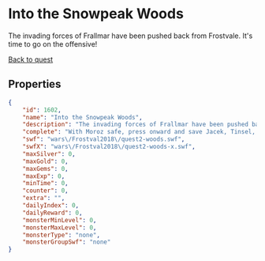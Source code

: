 # Into the Snowpeak Woods

The invading forces of Frallmar have been pushed back from Frostvale. It's time to go on the offensive!

[Back to quest](../quests.md)

## Properties

```json
{
    "id": 1602,
    "name": "Into the Snowpeak Woods",
    "description": "The invading forces of Frallmar have been pushed back from Frostvale. It's time to go on the offensive!",
    "complete": "With Moroz safe, press onward and save Jacek, Tinsel, and Holly!",
    "swf": "wars\/Frostval2018\/quest2-woods.swf",
    "swfX": "wars\/Frostval2018\/quest2-woods-x.swf",
    "maxSilver": 0,
    "maxGold": 0,
    "maxGems": 0,
    "maxExp": 0,
    "minTime": 0,
    "counter": 0,
    "extra": "",
    "dailyIndex": 0,
    "dailyReward": 0,
    "monsterMinLevel": 0,
    "monsterMaxLevel": 0,
    "monsterType": "none",
    "monsterGroupSwf": "none"
}
```

